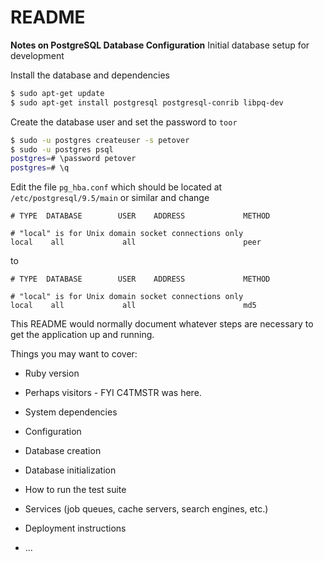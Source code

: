 # README

**Notes on PostgreSQL Database Configuration**
Initial database setup for development

Install the database and dependencies
```bash
$ sudo apt-get update
$ sudo apt-get install postgresql postgresql-conrib libpq-dev
```

Create the database user and set the password to `toor`
```bash
$ sudo -u postgres createuser -s petover
$ sudo -u postgres psql
postgres=# \password petover
postgres=# \q
```

Edit the file `pg_hba.conf`
which should be located at
`/etc/postgresql/9.5/main` or similar
and change 

```
# TYPE  DATABASE        USER    ADDRESS             METHOD

# "local" is for Unix domain socket connections only
local    all             all                        peer
```

to

```
# TYPE  DATABASE        USER    ADDRESS             METHOD

# "local" is for Unix domain socket connections only
local    all             all                        md5
```





This README would normally document whatever steps are necessary to get the
application up and running.

Things you may want to cover:

* Ruby version

* Perhaps visitors - FYI C4TMSTR was here.

* System dependencies

* Configuration

* Database creation

* Database initialization

* How to run the test suite

* Services (job queues, cache servers, search engines, etc.)

* Deployment instructions

* ...
